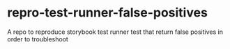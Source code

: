 # repro-test-runner-false-positives
A repo to reproduce storybook test runner test that return false positives in order to troubleshoot

